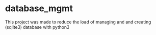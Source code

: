 # database_mgmt
This project was made to reduce the load of managing and and creating (sqlite3) database with python3 
